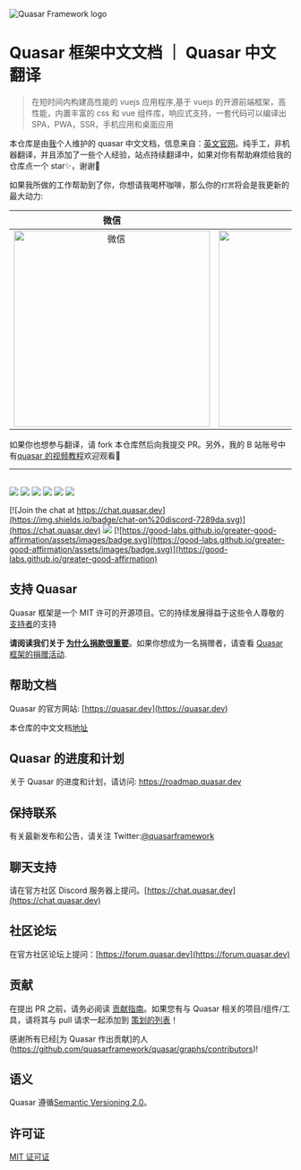 ![Quasar Framework logo](https://cdn.quasar.dev/logo-v2/header.png)

# Quasar 框架中文文档 ｜ Quasar 中文翻译

> 在短时间内构建高性能的 vuejs 应用程序,基于 vuejs 的开源前端框架，高性能，内置丰富的 css 和 vue 组件库，响应式支持，一套代码可以编译出 SPA，PWA，SSR，手机应用和桌面应用

本仓库是由[我](https://github.com/dongwa)个人维护的 quasar 中文文档，信息来自：[英文官网](https://quasar.dev)。纯手工，非机器翻译，并且添加了一些个人经验，站点持续翻译中，如果对你有帮助麻烦给我的仓库点一个 star✨，谢谢🙏

如果我所做的工作帮助到了你，你想请我喝杯咖啡，那么你的`打赏`将会是我更新的最大动力:

|微信 |支付宝|
| :-: | :-: |
|<img style="width:350px" src="http://tva1.sinaimg.cn/large/0080GS1wly1h4iirq80h6j30ep0f7mzf.jpg" alt="微信" />|<img style="width:350px" src="http://tva1.sinaimg.cn/large/0080GS1wly1h4iisk6y7vj30jf0k9wgn.jpg" alt="支付宝" />|

如果你也想参与翻译，请 fork 本仓库然后向我提交 PR。另外，我的 B 站账号中有[quasar 的视频教程](https://www.bilibili.com/video/BV1pA4y197Zc)欢迎观看👏
<br>
<hr>
<br>

<img src="https://img.shields.io/npm/v/quasar?label=quasar">
<img src="https://img.shields.io/npm/v/%40quasar/app?label=@quasar/app">
<img src="https://img.shields.io/npm/v/%40quasar/cli?label=@quasar/cli">
<img src="https://img.shields.io/npm/v/%40quasar/extras.svg?label=@quasar/extras">
<img src="https://img.shields.io/npm/v/%40quasar/icongenie.svg?label=@quasar/icongenie">
<img src="https://img.shields.io/npm/v/%40quasar/vite-plugin.svg?label=@quasar/vite-plugin">


[![Join the chat at https://chat.quasar.dev](https://img.shields.io/badge/chat-on%20discord-7289da.svg)](https://chat.quasar.dev)
<a href="https://forum.quasar.dev" target="_blank"><img src="https://img.shields.io/badge/community-forum-brightgreen.svg"></a>
[![https://good-labs.github.io/greater-good-affirmation/assets/images/badge.svg](https://good-labs.github.io/greater-good-affirmation/assets/images/badge.svg)](https://good-labs.github.io/greater-good-affirmation)


## 支持 Quasar
 Quasar 框架是一个 MIT 许可的开源项目。它的持续发展得益于这些令人尊敬的[支持者](https://github.com/rstoenescu/quasar-framework/blob/dev/backers.md)的支持

**请阅读我们关于 [为什么捐款很重要](https://quasar.dev/why-donate)**。如果你想成为一名捐赠者，请查看 [Quasar 框架的捐赠活动](https://donate.quasar.dev).

## 帮助文档

Quasar 的官方网站: [https://quasar.dev](https://quasar.dev)

本仓库的中文文档[地址](https://www.quasar-cn.cn)

## Quasar 的进度和计划

关于 Quasar 的进度和计划，请访问: https://roadmap.quasar.dev

## 保持联系

有关最新发布和公告，请关注 Twitter:[@quasarframework](https://twitter.com/quasarframework)

## 聊天支持

请在官方社区 Discord 服务器上提问。[https://chat.quasar.dev](https://chat.quasar.dev)

## 社区论坛

在官方社区论坛上提问：[https://forum.quasar.dev](https://forum.quasar.dev)

## 贡献

在提出 PR 之前，请务必阅读 [贡献指南](./CONTRIBUTING.md)。如果您有与 Quasar 相关的项目/组件/工具，请将其与 pull 请求一起添加到 [策划的列表](https://github.com/quasarframework/quasar-awesome)！

感谢所有已经[为 Quasar 作出贡献]的人(https://github.com/quasarframework/quasar/graphs/contributors)!

## 语义
Quasar 遵循[Semantic Versioning 2.0](https://semver.org/)。

## 许可证

[MIT 证可证](http://en.wikipedia.org/wiki/MIT_License)
